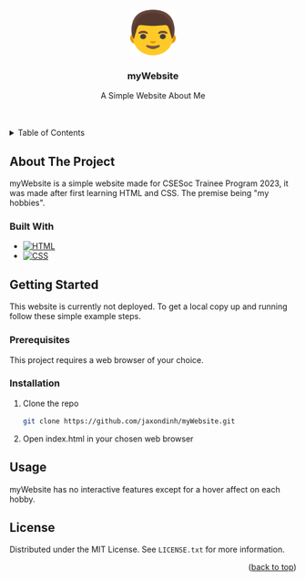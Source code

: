 <a name="readme-top"></a>
<!-- PROJECT LOGO -->
<br />
<div align="center">
  <a href="https://github.com/jaxondinh/myWebsite">
    <img src="images/myWebsiteLogo.png" alt="Logo" width="80" height="80">
  </a>

<h3 align="center">myWebsite</h3>

  <p align="center">
    A Simple Website About Me
    <br />
    <br />
    <br />
  </p>
</div>



<!-- TABLE OF CONTENTS -->
<details>
  <summary>Table of Contents</summary>
  <ol>
    <li>
      <a href="#about-the-project">About The Project</a>
      <ul>
        <li><a href="#built-with">Built With</a></li>
      </ul>
    </li>
    <li>
      <a href="#getting-started">Getting Started</a>
      <ul>
        <li><a href="#prerequisites">Prerequisites</a></li>
        <li><a href="#installation">Installation</a></li>
      </ul>
    </li>
    <li><a href="#usage">Usage</a></li>
    <li><a href="#license">License</a></li>
  </ol>
</details>



<!-- ABOUT THE PROJECT -->
## About The Project
myWebsite is a simple website made for CSESoc Trainee Program 2023, it was made after first learning HTML and CSS. The premise being "my hobbies".

### Built With
* [![HTML][HTML5]][HTML5-url]
* [![CSS][CSS-logo]][CSS-url]



<!-- GETTING STARTED -->
## Getting Started
This website is currently not deployed. To get a local copy up and running follow these simple example steps.

### Prerequisites
This project requires a web browser of your choice.

### Installation
1. Clone the repo
   ```sh
   git clone https://github.com/jaxondinh/myWebsite.git
   ```
2. Open index.html in your chosen web browser

<!-- USAGE EXAMPLES -->
## Usage
myWebsite has no interactive features except for a hover affect on each hobby.

<!-- LICENSE -->
## License

Distributed under the MIT License. See `LICENSE.txt` for more information.

<p align="right">(<a href="#readme-top">back to top</a>)</p>

[HTML5]: https://img.shields.io/badge/HTML5-E34F26?logo=HTML5
[HTML5-url]: https://developer.mozilla.org/en-US/docs/Glossary/HTML5
[CSS-logo]: https://img.shields.io/badge/CSS3-1572B6?logo=CSS3
[CSS-url]: https://developer.mozilla.org/en-US/docs/Web/CSS
